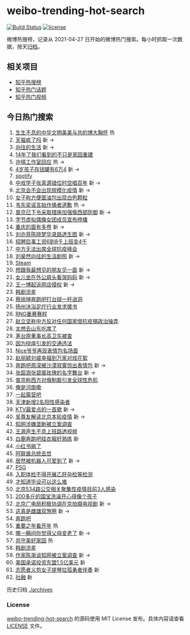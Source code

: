 # weibo-trending-hot-search

[![Build Status](https://github.com/justjavac/weibo-trending-hot-search/workflows/ci/badge.svg?branch=master)](https://github.com/justjavac/weibo-trending-hot-search/actions)
[![license](https://img.shields.io/github/license/justjavac/weibo-trending-hot-search)](https://github.com/justjavac/weibo-trending-hot-search/blob/master/LICENSE)

微博热搜榜，记录从 2021-04-27 日开始的微博热门搜索。每小时抓取一次数据，按天[归档](./archives)。

## 相关项目

- [知乎热搜榜](https://github.com/justjavac/zhihu-trending-top-search)
- [知乎热门话题](https://github.com/justjavac/zhihu-trending-hot-questions)
- [知乎热门视频](https://github.com/justjavac/zhihu-trending-hot-video)

## 今日热门搜索

<!-- BEGIN -->
<!-- 最后更新时间 Sat May 14 2022 06:16:45 GMT+0800 (China Standard Time) -->

1. [生生不息的中华文明美美与共的博大胸怀](https://s.weibo.com//weibo?q=%23%E7%94%9F%E7%94%9F%E4%B8%8D%E6%81%AF%E7%9A%84%E4%B8%AD%E5%8D%8E%E6%96%87%E6%98%8E%E7%BE%8E%E7%BE%8E%E4%B8%8E%E5%85%B1%E7%9A%84%E5%8D%9A%E5%A4%A7%E8%83%B8%E6%80%80%23&Refer=new_time)
   热
1. [天猫疯了吗](https://s.weibo.com//weibo?q=%23%E5%A4%A9%E7%8C%AB%E7%96%AF%E4%BA%86%E5%90%97%23&Refer=top)
   新 ->
1. [向往的生活](https://s.weibo.com//weibo?q=%E5%90%91%E5%BE%80%E7%9A%84%E7%94%9F%E6%B4%BB&Refer=top)
   新 ->
1. [14年了我们看到的不只是家园重建](https://s.weibo.com//weibo?q=%2314%E5%B9%B4%E4%BA%86%E6%88%91%E4%BB%AC%E7%9C%8B%E5%88%B0%E7%9A%84%E4%B8%8D%E5%8F%AA%E6%98%AF%E5%AE%B6%E5%9B%AD%E9%87%8D%E5%BB%BA%23&Refer=top)
1. [许晴工作室回应](https://s.weibo.com//weibo?q=%23%E8%AE%B8%E6%99%B4%E5%B7%A5%E4%BD%9C%E5%AE%A4%E5%9B%9E%E5%BA%94%23&Refer=top)
   热 ->
1. [4岁孩子存钱罐有6万4](https://s.weibo.com//weibo?q=%234%E5%B2%81%E5%AD%A9%E5%AD%90%E5%AD%98%E9%92%B1%E7%BD%90%E6%9C%896%E4%B8%874%23&Refer=top)
   新 ->
1. [spotify](https://s.weibo.com//weibo?q=spotify&Refer=top)
1. [中戏学子张真源错位时空唱百年](https://s.weibo.com//weibo?q=%23%E4%B8%AD%E6%88%8F%E5%AD%A6%E5%AD%90%E5%BC%A0%E7%9C%9F%E6%BA%90%E9%94%99%E4%BD%8D%E6%97%B6%E7%A9%BA%E5%94%B1%E7%99%BE%E5%B9%B4%23&Refer=top)
   新 ->
1. [北京会不会出现规模化疫情](https://s.weibo.com//weibo?q=%23%E5%8C%97%E4%BA%AC%E4%BC%9A%E4%B8%8D%E4%BC%9A%E5%87%BA%E7%8E%B0%E8%A7%84%E6%A8%A1%E5%8C%96%E7%96%AB%E6%83%85%23&Refer=top)
   新 ->
1. [女子称方便面油包出现白色颗粒](https://s.weibo.com//weibo?q=%23%E5%A5%B3%E5%AD%90%E7%A7%B0%E6%96%B9%E4%BE%BF%E9%9D%A2%E6%B2%B9%E5%8C%85%E5%87%BA%E7%8E%B0%E7%99%BD%E8%89%B2%E9%A2%97%E7%B2%92%23&Refer=top)
1. [韦东奕谣言始作俑者道歉](https://s.weibo.com//weibo?q=%23%E9%9F%A6%E4%B8%9C%E5%A5%95%E8%B0%A3%E8%A8%80%E5%A7%8B%E4%BD%9C%E4%BF%91%E8%80%85%E9%81%93%E6%AD%89%23&Refer=top)
   热 ->
1. [普京已下令采取措施加强俄西部防御](https://s.weibo.com//weibo?q=%23%E6%99%AE%E4%BA%AC%E5%B7%B2%E4%B8%8B%E4%BB%A4%E9%87%87%E5%8F%96%E6%8E%AA%E6%96%BD%E5%8A%A0%E5%BC%BA%E4%BF%84%E8%A5%BF%E9%83%A8%E9%98%B2%E5%BE%A1%23&Refer=top)
   新 ->
1. [字节虚拟偶像女团成员宣布停播](https://s.weibo.com//weibo?q=%23%E5%AD%97%E8%8A%82%E8%99%9A%E6%8B%9F%E5%81%B6%E5%83%8F%E5%A5%B3%E5%9B%A2%E6%88%90%E5%91%98%E5%AE%A3%E5%B8%83%E5%81%9C%E6%92%AD%23&Refer=top)
1. [重庆的面有多卷](https://s.weibo.com//weibo?q=%23%E9%87%8D%E5%BA%86%E7%9A%84%E9%9D%A2%E6%9C%89%E5%A4%9A%E5%8D%B7%23&Refer=top)
   新 ->
1. [刘亦菲陈晓梦华录路透生图](https://s.weibo.com//weibo?q=%23%E5%88%98%E4%BA%A6%E8%8F%B2%E9%99%88%E6%99%93%E6%A2%A6%E5%8D%8E%E5%BD%95%E8%B7%AF%E9%80%8F%E7%94%9F%E5%9B%BE%23&Refer=top)
   新 ->
1. [招聘启事工资6到8千上班变4千](https://s.weibo.com//weibo?q=%23%E6%8B%9B%E8%81%98%E5%90%AF%E4%BA%8B%E5%B7%A5%E8%B5%846%E5%88%B08%E5%8D%83%E4%B8%8A%E7%8F%AD%E5%8F%984%E5%8D%83%23&Refer=top)
1. [中方无法出席全球抗疫峰会](https://s.weibo.com//weibo?q=%23%E4%B8%AD%E6%96%B9%E6%97%A0%E6%B3%95%E5%87%BA%E5%B8%AD%E5%85%A8%E7%90%83%E6%8A%97%E7%96%AB%E5%B3%B0%E4%BC%9A%23&Refer=top)
1. [刘昊然向往的生活剧照](https://s.weibo.com//weibo?q=%23%E5%88%98%E6%98%8A%E7%84%B6%E5%90%91%E5%BE%80%E7%9A%84%E7%94%9F%E6%B4%BB%E5%89%A7%E7%85%A7%23&Refer=top)
   新 ->
1. [Steam](https://s.weibo.com//weibo?q=%23Steam%23&Refer=top)
1. [想跟我最想见的朋友见一面](https://s.weibo.com//weibo?q=%23%E6%83%B3%E8%B7%9F%E6%88%91%E6%9C%80%E6%83%B3%E8%A7%81%E7%9A%84%E6%9C%8B%E5%8F%8B%E8%A7%81%E4%B8%80%E9%9D%A2%23&Refer=top)
   新 ->
1. [女儿坐在外公肩头看哭妈妈](https://s.weibo.com//weibo?q=%23%E5%A5%B3%E5%84%BF%E5%9D%90%E5%9C%A8%E5%A4%96%E5%85%AC%E8%82%A9%E5%A4%B4%E7%9C%8B%E5%93%AD%E5%A6%88%E5%A6%88%23&Refer=top)
   新 ->
1. [王一博起诉网店侵权](https://s.weibo.com//weibo?q=%23%E7%8E%8B%E4%B8%80%E5%8D%9A%E8%B5%B7%E8%AF%89%E7%BD%91%E5%BA%97%E4%BE%B5%E6%9D%83%23&Refer=top)
   新 ->
1. [韩剧流星](https://s.weibo.com//weibo?q=%23%E9%9F%A9%E5%89%A7%E6%B5%81%E6%98%9F%23&Refer=top)
1. [蔡徐坤奔跑吧打台球一杆进洞](https://s.weibo.com//weibo?q=%23%E8%94%A1%E5%BE%90%E5%9D%A4%E5%A5%94%E8%B7%91%E5%90%A7%E6%89%93%E5%8F%B0%E7%90%83%E4%B8%80%E6%9D%86%E8%BF%9B%E6%B4%9E%23&Refer=top)
1. [扬州沐浴足疗行业发求援书](https://s.weibo.com//weibo?q=%23%E6%89%AC%E5%B7%9E%E6%B2%90%E6%B5%B4%E8%B6%B3%E7%96%97%E8%A1%8C%E4%B8%9A%E5%8F%91%E6%B1%82%E6%8F%B4%E4%B9%A6%23&Refer=top)
1. [RNG重赛赛程](https://s.weibo.com//weibo?q=%23RNG%E9%87%8D%E8%B5%9B%E8%B5%9B%E7%A8%8B%23&Refer=top)
1. [赵立坚称中方反对任何国家借抗疫搞政治操弄](https://s.weibo.com//weibo?q=%23%E8%B5%B5%E7%AB%8B%E5%9D%9A%E7%A7%B0%E4%B8%AD%E6%96%B9%E5%8F%8D%E5%AF%B9%E4%BB%BB%E4%BD%95%E5%9B%BD%E5%AE%B6%E5%80%9F%E6%8A%97%E7%96%AB%E6%90%9E%E6%94%BF%E6%B2%BB%E6%93%8D%E5%BC%84%23&Refer=top)
1. [太想去山东吃席了](https://s.weibo.com//weibo?q=%23%E5%A4%AA%E6%83%B3%E5%8E%BB%E5%B1%B1%E4%B8%9C%E5%90%83%E5%B8%AD%E4%BA%86%23&Refer=top)
1. [茅台原董事长高卫东被查](https://s.weibo.com//weibo?q=%23%E8%8C%85%E5%8F%B0%E5%8E%9F%E8%91%A3%E4%BA%8B%E9%95%BF%E9%AB%98%E5%8D%AB%E4%B8%9C%E8%A2%AB%E6%9F%A5%23&Refer=top)
1. [因为挠痒引发的交通违法](https://s.weibo.com//weibo?q=%23%E5%9B%A0%E4%B8%BA%E6%8C%A0%E7%97%92%E5%BC%95%E5%8F%91%E7%9A%84%E4%BA%A4%E9%80%9A%E8%BF%9D%E6%B3%95%23&Refer=top)
1. [Nice爷爷再现表情包名场面](https://s.weibo.com//weibo?q=%23Nice%E7%88%B7%E7%88%B7%E5%86%8D%E7%8E%B0%E8%A1%A8%E6%83%85%E5%8C%85%E5%90%8D%E5%9C%BA%E9%9D%A2%23&Refer=top)
1. [赵丽颖刘威幸福到万家对戏花絮](https://s.weibo.com//weibo?q=%23%E8%B5%B5%E4%B8%BD%E9%A2%96%E5%88%98%E5%A8%81%E5%B9%B8%E7%A6%8F%E5%88%B0%E4%B8%87%E5%AE%B6%E5%AF%B9%E6%88%8F%E8%8A%B1%E7%B5%AE%23&Refer=top)
1. [奔跑吧周深被沙漠寂寞惊出表情包](https://s.weibo.com//weibo?q=%23%E5%A5%94%E8%B7%91%E5%90%A7%E5%91%A8%E6%B7%B1%E8%A2%AB%E6%B2%99%E6%BC%A0%E5%AF%82%E5%AF%9E%E6%83%8A%E5%87%BA%E8%A1%A8%E6%83%85%E5%8C%85%23&Refer=top)
   新 ->
1. [张韶涵张碧晨玫瑰的名字舞台](https://s.weibo.com//weibo?q=%23%E5%BC%A0%E9%9F%B6%E6%B6%B5%E5%BC%A0%E7%A2%A7%E6%99%A8%E7%8E%AB%E7%91%B0%E7%9A%84%E5%90%8D%E5%AD%97%E8%88%9E%E5%8F%B0%23&Refer=top)
   新 ->
1. [普京称西方对俄制裁引发全球性危机](https://s.weibo.com//weibo?q=%23%E6%99%AE%E4%BA%AC%E7%A7%B0%E8%A5%BF%E6%96%B9%E5%AF%B9%E4%BF%84%E5%88%B6%E8%A3%81%E5%BC%95%E5%8F%91%E5%85%A8%E7%90%83%E6%80%A7%E5%8D%B1%E6%9C%BA%23&Refer=top)
1. [俺是河南嘞](https://s.weibo.com//weibo?q=%23%E4%BF%BA%E6%98%AF%E6%B2%B3%E5%8D%97%E5%98%9E%23&Refer=top)
1. [一起露营吧](https://s.weibo.com//weibo?q=%E4%B8%80%E8%B5%B7%E9%9C%B2%E8%90%A5%E5%90%A7&Refer=top)
1. [天津新增2名阳性感染者](https://s.weibo.com//weibo?q=%23%E5%A4%A9%E6%B4%A5%E6%96%B0%E5%A2%9E2%E5%90%8D%E9%98%B3%E6%80%A7%E6%84%9F%E6%9F%93%E8%80%85%23&Refer=top)
1. [KTV最爱点的一首歌](https://s.weibo.com//weibo?q=%23KTV%E6%9C%80%E7%88%B1%E7%82%B9%E7%9A%84%E4%B8%80%E9%A6%96%E6%AD%8C%23&Refer=top)
   新 ->
1. [吴尊友解读北京本轮疫情](https://s.weibo.com//weibo?q=%23%E5%90%B4%E5%B0%8A%E5%8F%8B%E8%A7%A3%E8%AF%BB%E5%8C%97%E4%BA%AC%E6%9C%AC%E8%BD%AE%E7%96%AB%E6%83%85%23&Refer=top)
   新 ->
1. [知网涉嫌垄断被立案调查](https://s.weibo.com//weibo?q=%23%E7%9F%A5%E7%BD%91%E6%B6%89%E5%AB%8C%E5%9E%84%E6%96%AD%E8%A2%AB%E7%AB%8B%E6%A1%88%E8%B0%83%E6%9F%A5%23&Refer=top)
1. [王源声生不息上班路透视频](https://s.weibo.com//weibo?q=%23%E7%8E%8B%E6%BA%90%E5%A3%B0%E7%94%9F%E4%B8%8D%E6%81%AF%E4%B8%8A%E7%8F%AD%E8%B7%AF%E9%80%8F%E8%A7%86%E9%A2%91%23&Refer=top)
1. [白鹿奔跑吧挂衣服好熟练](https://s.weibo.com//weibo?q=%23%E7%99%BD%E9%B9%BF%E5%A5%94%E8%B7%91%E5%90%A7%E6%8C%82%E8%A1%A3%E6%9C%8D%E5%A5%BD%E7%86%9F%E7%BB%83%23&Refer=top)
   新
1. [小红书崩了](https://s.weibo.com//weibo?q=%E5%B0%8F%E7%BA%A2%E4%B9%A6%E5%B4%A9%E4%BA%86&Refer=top)
1. [阿联酋总统去世](https://s.weibo.com//weibo?q=%23%E9%98%BF%E8%81%94%E9%85%8B%E6%80%BB%E7%BB%9F%E5%8E%BB%E4%B8%96%23&Refer=top)
1. [居然被机器人可爱到了](https://s.weibo.com//weibo?q=%23%E5%B1%85%E7%84%B6%E8%A2%AB%E6%9C%BA%E5%99%A8%E4%BA%BA%E5%8F%AF%E7%88%B1%E5%88%B0%E4%BA%86%23&Refer=top)
   新 ->
1. [PSG](https://s.weibo.com//weibo?q=PSG&Refer=top)
1. [入职体检不得开展乙肝孕检等检测](https://s.weibo.com//weibo?q=%23%E5%85%A5%E8%81%8C%E4%BD%93%E6%A3%80%E4%B8%8D%E5%BE%97%E5%BC%80%E5%B1%95%E4%B9%99%E8%82%9D%E5%AD%95%E6%A3%80%E7%AD%89%E6%A3%80%E6%B5%8B%23&Refer=top)
1. [才知道毕设可以这么难](https://s.weibo.com//weibo?q=%23%E6%89%8D%E7%9F%A5%E9%81%93%E6%AF%95%E8%AE%BE%E5%8F%AF%E4%BB%A5%E8%BF%99%E4%B9%88%E9%9A%BE%23&Refer=top)
1. [北京534路公交相关聚集性疫情目前3人感染](https://s.weibo.com//weibo?q=%23%E5%8C%97%E4%BA%AC534%E8%B7%AF%E5%85%AC%E4%BA%A4%E7%9B%B8%E5%85%B3%E8%81%9A%E9%9B%86%E6%80%A7%E7%96%AB%E6%83%85%E7%9B%AE%E5%89%8D3%E4%BA%BA%E6%84%9F%E6%9F%93%23&Refer=top)
1. [200多斤的国宝洗澡开心得像个孩子](https://s.weibo.com//weibo?q=%23200%E5%A4%9A%E6%96%A4%E7%9A%84%E5%9B%BD%E5%AE%9D%E6%B4%97%E6%BE%A1%E5%BC%80%E5%BF%83%E5%BE%97%E5%83%8F%E4%B8%AA%E5%AD%A9%E5%AD%90%23&Refer=top)
1. [北京广电局积极协调在京拍摄电视剧](https://s.weibo.com//weibo?q=%23%E5%8C%97%E4%BA%AC%E5%B9%BF%E7%94%B5%E5%B1%80%E7%A7%AF%E6%9E%81%E5%8D%8F%E8%B0%83%E5%9C%A8%E4%BA%AC%E6%8B%8D%E6%91%84%E7%94%B5%E8%A7%86%E5%89%A7%23&Refer=top)
   新 ->
1. [这真是雌雄双煞啊](https://s.weibo.com//weibo?q=%E8%BF%99%E7%9C%9F%E6%98%AF%E9%9B%8C%E9%9B%84%E5%8F%8C%E7%85%9E%E5%95%8A&Refer=top)
   新 ->
1. [奔跑吧](https://s.weibo.com//weibo?q=%E5%A5%94%E8%B7%91%E5%90%A7&Refer=top)
1. [重要之年看开年](https://s.weibo.com//weibo?q=%23%E9%87%8D%E8%A6%81%E4%B9%8B%E5%B9%B4%E7%9C%8B%E5%BC%80%E5%B9%B4%23&Refer=new_time)
   热
1. [哪一瞬间你觉得父母变老了](https://s.weibo.com//weibo?q=%23%E5%93%AA%E4%B8%80%E7%9E%AC%E9%97%B4%E4%BD%A0%E8%A7%89%E5%BE%97%E7%88%B6%E6%AF%8D%E5%8F%98%E8%80%81%E4%BA%86%23&Refer=top)
   新 ->
1. [共守美好家园](https://s.weibo.com//weibo?q=%23%E5%85%B1%E5%AE%88%E7%BE%8E%E5%A5%BD%E5%AE%B6%E5%9B%AD%23&Refer=new_time)
   热
1. [韩剧流星](https://s.weibo.com//weibo?q=%E9%9F%A9%E5%89%A7%E6%B5%81%E6%98%9F&Refer=top)
1. [作家陈渐谈知网被立案调查](https://s.weibo.com//weibo?q=%23%E4%BD%9C%E5%AE%B6%E9%99%88%E6%B8%90%E8%B0%88%E7%9F%A5%E7%BD%91%E8%A2%AB%E7%AB%8B%E6%A1%88%E8%B0%83%E6%9F%A5%23&Refer=top)
   新 ->
1. [美国承诺投资东盟1.5亿美元](https://s.weibo.com//weibo?q=%23%E7%BE%8E%E5%9B%BD%E6%89%BF%E8%AF%BA%E6%8A%95%E8%B5%84%E4%B8%9C%E7%9B%9F1.5%E4%BA%BF%E7%BE%8E%E5%85%83%23&Refer=top)
   新
1. [志愿者义剪女子提琴拉孤勇者伴奏](https://s.weibo.com//weibo?q=%23%E5%BF%97%E6%84%BF%E8%80%85%E4%B9%89%E5%89%AA%E5%A5%B3%E5%AD%90%E6%8F%90%E7%90%B4%E6%8B%89%E5%AD%A4%E5%8B%87%E8%80%85%E4%BC%B4%E5%A5%8F%23&Refer=top)
   新
1. [社融](https://s.weibo.com//weibo?q=%E7%A4%BE%E8%9E%8D&Refer=top) 新

<!-- END -->

历史归档 [./archives](./archives)

### License

[weibo-trending-hot-search](https://github.com/justjavac/weibo-trending-hot-search)
的源码使用 MIT License 发布。具体内容请查看 [LICENSE](./LICENSE) 文件。
